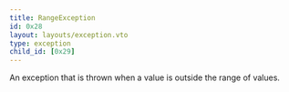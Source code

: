 ```yaml
---
title: RangeException
id: 0x28
layout: layouts/exception.vto
type: exception
child_id: [0x29]
---
```

An exception that is thrown when a value is outside the range of values.
